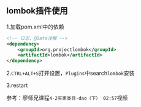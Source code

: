## lombok插件使用

1.加载pom.xml中的依赖

```xml
<!-- 日志、@Data注解 -->
<dependency>
    <groupId>org.projectlombok</groupId>
    <artifactId>lombok</artifactId>
</dependency>
```



2.`CTRL+ALT+S`打开设置，`Plugins`中search`lombok`安装



3.restart



参考：廖师兄课程`4-2买家类目-dao（下） 02:57`视频